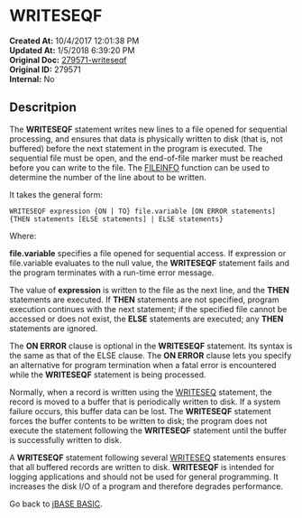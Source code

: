 # WRITESEQF

**Created At:** 10/4/2017 12:01:38 PM  
**Updated At:** 1/5/2018 6:39:20 PM  
**Original Doc:** [279571-writeseqf](https://docs.jbase.com/36868-jbase-basic/279571-writeseqf)  
**Original ID:** 279571  
**Internal:** No  

## Descritpion

The **WRITESEQF** statement writes new lines to a file opened for sequential processing, and ensures that data is physically written to disk (that is, not buffered) before the next statement in the program is executed. The sequential file must be open, and the end-of-file marker must be reached before you can write to the file. The [FILEINFO](./../fileinfo) function can be used to determine the number of the line about to be written.

It takes the general form:

```
WRITESEQF expression {ON | TO} file.variable [ON ERROR statements]
{THEN statements [ELSE statements] | ELSE statements}
```

Where:

**file.variable** specifies a file opened for sequential access. If expression or file.variable evaluates to the null value, the **WRITESEQF** statement fails and the program terminates with a run-time error message.

The value of **expression** is written to the file as the next line, and the **THEN** statements are executed. If **THEN** statements are not specified, program execution continues with the next statement; if the specified file cannot be accessed or does not exist, the **ELSE** statements are executed; any **THEN** statements are ignored.

The **ON ERROR** clause is optional in the **WRITESEQF** statement. Its syntax is the same as that of the ELSE clause. The **ON ERROR** clause lets you specify an alternative for program termination when a fatal error is encountered while the **WRITESEQF** statement is being processed.

Normally, when a record is written using the [WRITESEQ](./../writeseq) statement, the record is moved to a buffer that is periodically written to disk. If a system failure occurs, this buffer data can be lost. The **WRITESEQF** statement forces the buffer contents to be written to disk; the program does not execute the statement following the **WRITESEQF** statement until the buffer is successfully written to disk.

A **WRITESEQF** statement following several [WRITESEQ](./../writeseq) statements ensures that all buffered records are written to disk. **WRITESEQF** is intended for logging applications and should not be used for general programming. It increases the disk I/O of a program and therefore degrades performance.

Go back to [jBASE BASIC](./../jbase-basic-programmers-reference-guide).
